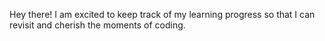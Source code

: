 Hey there! I am excited to keep track of my learning progress so that I can revisit and cherish the moments of coding.
